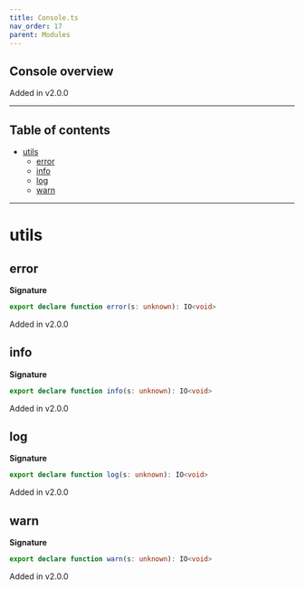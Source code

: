 ```yaml
---
title: Console.ts
nav_order: 17
parent: Modules
---
```


## Console overview

Added in v2.0.0

---

<h2 class="text-delta">Table of contents</h2>

- [utils](#utils)
  - [error](#error)
  - [info](#info)
  - [log](#log)
  - [warn](#warn)

---

# utils

## error

**Signature**

```ts
export declare function error(s: unknown): IO<void>
```

Added in v2.0.0

## info

**Signature**

```ts
export declare function info(s: unknown): IO<void>
```

Added in v2.0.0

## log

**Signature**

```ts
export declare function log(s: unknown): IO<void>
```

Added in v2.0.0

## warn

**Signature**

```ts
export declare function warn(s: unknown): IO<void>
```

Added in v2.0.0
